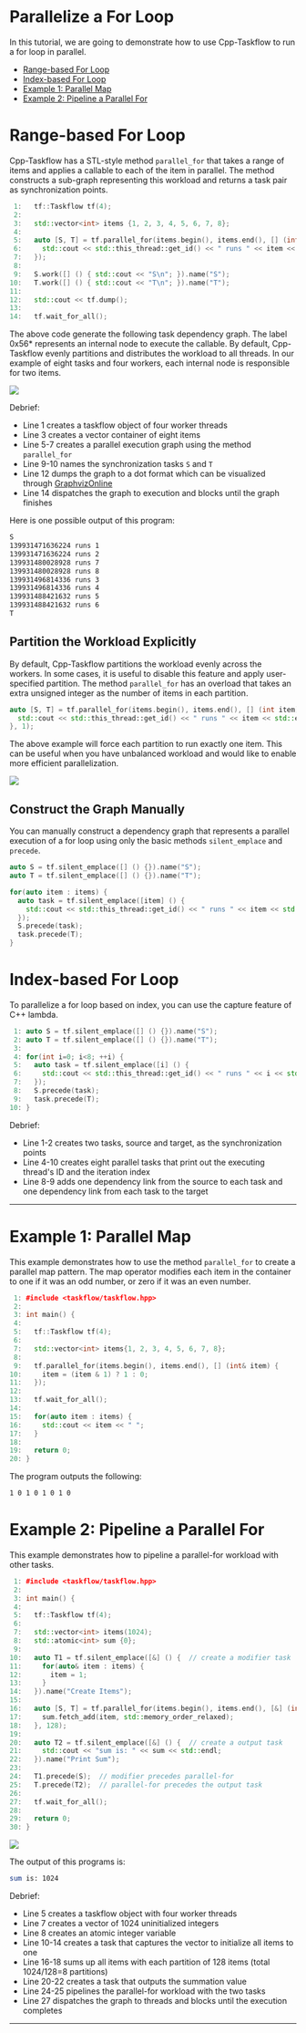 # Parallelize a For Loop

In this tutorial, we are going to demonstrate how to use Cpp-Taskflow
to run a for loop in parallel.

+ [Range-based For Loop](#Range-based-For-Loop)
+ [Index-based For Loop](#Index-based-For-Loop)
+ [Example 1: Parallel Map](#Example-1-Parallel-Map)
+ [Example 2: Pipeline a Parallel For](#Example-2-Pipeline-a-Parallel-For)

# Range-based For Loop

Cpp-Taskflow has a STL-style method `parallel_for` 
that takes a range of items and applies a callable to each of the item in parallel.
The method constructs a sub-graph representing this workload
and returns a task pair as synchronization points.

```cpp
 1:   tf::Taskflow tf(4);
 2:
 3:   std::vector<int> items {1, 2, 3, 4, 5, 6, 7, 8};
 4:
 5:   auto [S, T] = tf.parallel_for(items.begin(), items.end(), [] (int item) {
 6:     std::cout << std::this_thread::get_id() << " runs " << item << std::endl;
 7:   });
 8:
 9:   S.work([] () { std::cout << "S\n"; }).name("S");
10:   T.work([] () { std::cout << "T\n"; }).name("T");
11:
12:   std::cout << tf.dump();
13:
14:   tf.wait_for_all();
```

The above code generate the following task dependency graph. 
The label 0x56\* represents an internal node to execute the callable.
By default, Cpp-Taskflow evenly partitions and distributes the workload 
to all threads.
In our example of eight tasks and four workers, each internal node is responsible for two items.

![](parallel_for1.png)

Debrief:
+ Line 1 creates a taskflow object of four worker threads
+ Line 3 creates a vector container of eight items
+ Line 5-7 creates a parallel execution graph using the method `parallel_for`
+ Line 9-10 names the synchronization tasks `S` and `T`
+ Line 12 dumps the graph to a dot format which can be visualized through [GraphvizOnline][GraphVizOnline]
+ Line 14 dispatches the graph to execution and blocks until the graph finishes

Here is one possible output of this program:

```bash
S
139931471636224 runs 1
139931471636224 runs 2
139931480028928 runs 7
139931480028928 runs 8
139931496814336 runs 3
139931496814336 runs 4
139931488421632 runs 5
139931488421632 runs 6
T
```

## Partition the Workload Explicitly

By default, Cpp-Taskflow partitions the workload evenly across the workers.
In some cases, it is useful to disable this feature and apply user-specified partition.
The method `parallel_for` has an overload that takes an extra unsigned integer as 
the number of items in each partition.

```cpp
auto [S, T] = tf.parallel_for(items.begin(), items.end(), [] (int item) {
  std::cout << std::this_thread::get_id() << " runs " << item << std::endl;
}, 1);
```

The above example will force each partition to run exactly one item.
This can be useful when you have unbalanced workload
and would like to enable more efficient parallelization.

![](parallel_for2.png)

## Construct the Graph Manually

You can manually construct a dependency graph that represents a parallel execution 
of a for loop
using only the basic methods `silent_emplace` and `precede`.


```cpp
auto S = tf.silent_emplace([] () {}).name("S");
auto T = tf.silent_emplace([] () {}).name("T");

for(auto item : items) {
  auto task = tf.silent_emplace([item] () {
    std::cout << std::this_thread::get_id() << " runs " << item << std::endl;
  });
  S.precede(task);
  task.precede(T);
}
```

# Index-based For Loop

To parallelize a for loop based on index, you can use the capture feature of C++ lambda.

```cpp
 1: auto S = tf.silent_emplace([] () {}).name("S");
 2: auto T = tf.silent_emplace([] () {}).name("T");
 3: 
 4: for(int i=0; i<8; ++i) {
 5:   auto task = tf.silent_emplace([i] () {
 6:     std::cout << std::this_thread::get_id() << " runs " << i << std::endl;
 7:   }); 
 8:   S.precede(task);
 9:   task.precede(T);
10: }
```

Debrief:
+ Line 1-2 creates two tasks, source and target, as the synchronization points
+ Line 4-10 creates eight parallel tasks that print out the executing thread's ID 
  and the iteration index
+ Line 8-9 adds one dependency link from the source to each task and
  one dependency link from each task to the target

---

# Example 1: Parallel Map

This example demonstrates how to use the method `parallel_for`
to create a parallel map pattern.
The map operator modifies each item in the container to one if it was an odd number,
or zero if it was an even number.

```cpp
 1: #include <taskflow/taskflow.hpp>
 2:
 3: int main() {
 4:
 5:   tf::Taskflow tf(4);
 6:
 7:   std::vector<int> items{1, 2, 3, 4, 5, 6, 7, 8};
 8:
 9:   tf.parallel_for(items.begin(), items.end(), [] (int& item) {
10:     item = (item & 1) ? 1 : 0;
11:   });
12:
13:   tf.wait_for_all();
14:
15:   for(auto item : items) {
16:     std::cout << item << " ";
17:   }
18:
19:   return 0;
20: }
```

The program outputs the following:

```bash
1 0 1 0 1 0 1 0 
```

# Example 2: Pipeline a Parallel For

This example demonstrates how to pipeline a parallel-for workload
with other tasks.

```cpp
 1: #include <taskflow/taskflow.hpp>
 2:
 3: int main() {
 4:
 5:   tf::Taskflow tf(4);
 6:
 7:   std::vector<int> items(1024);
 8:   std::atomic<int> sum {0};
 9:
10:   auto T1 = tf.silent_emplace([&] () {  // create a modifier task
11:     for(auto& item : items) {
12:       item = 1;
13:     }
14:   }).name("Create Items");
15:
16:   auto [S, T] = tf.parallel_for(items.begin(), items.end(), [&] (int item) {
17:     sum.fetch_add(item, std::memory_order_relaxed);
18:   }, 128);
19:
20:   auto T2 = tf.silent_emplace([&] () {  // create a output task
21:     std::cout << "sum is: " << sum << std::endl;
22:   }).name("Print Sum");
23:
24:   T1.precede(S);  // modifier precedes parallel-for
25:   T.precede(T2);  // parallel-for precedes the output task
26:
27:   tf.wait_for_all();
28:
29:   return 0;
30: }
```

![](parallel_for_example2.png)

The output of this programs is:

```bash
sum is: 1024
```



Debrief:
+ Line 5 creates a taskflow object with four worker threads
+ Line 7 creates a vector of 1024 uninitialized integers
+ Line 8 creates an atomic integer variable
+ Line 10-14 creates a task that captures the vector to initialize all items to one
+ Line 16-18 sums up all items with each partition of 128 items (total 1024/128=8 partitions)
+ Line 20-22 creates a task that outputs the summation value
+ Line 24-25 pipelines the parallel-for workload with the two tasks
+ Line 27 dispatches the graph to threads and blocks until the execution completes
 

 
 * * *
 
 [GraphViz]:              https://www.graphviz.org/
 [GraphVizOnline]:        https://dreampuf.github.io/GraphvizOnline/
 
 
 
 
 
 
 
 
 
 
 
 
 
